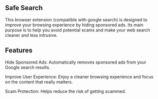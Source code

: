 ## Safe Search

This browser extension (compatible with google search) is designed to improve your browsing experience by hiding sponsored ads. Its main purpose is to help you avoid potential scams and make your web search cleaner and less intrusive.

## Features

Hide Sponsored Ads: Automatically removes sponsored ads from your Google search results.

Improve User Experience: Enjoy a cleaner browsing experience and focus on the content that really matters.

Scam Protection: Helps reduce the risk of getting scammed.
